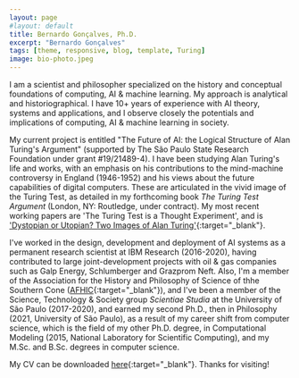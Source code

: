 ```yaml
---
layout: page
#layout: default
title: Bernardo Gonçalves, Ph.D.
excerpt: "Bernardo Gonçalves"
tags: [theme, responsive, blog, template, Turing]
image: bio-photo.jpeg
---
```


I am a scientist and philosopher specialized on the history and conceptual foundations of computing, AI & machine learning. My approach is analytical and historiographical. I have 10+ years of experience with AI theory, systems and applications, and I observe closely the potentials and implications of computing, AI & machine learning in society. 

My current project is entitled "The Future of AI: the Logical Structure of Alan Turing's Argument" (supported by The São Paulo State Research Foundation under grant #19/21489-4). I have been studying Alan Turing's life and works, with an emphasis on his contributions to the mind-machine controversy in England (1946-1952) and his views about the future capabilities of digital computers. These are articulated in the vivid image of the Turing Test, as detailed in my forthcoming book _The Turing Test Argument_ (London, NY: Routledge, under contract). My most recent working papers are 'The Turing Test is a Thought Experiment', and is ['Dystopian or Utopian? Two Images of Alan Turing'](http://philsci-archive.pitt.edu/20533/){:target="_blank"}.

I've worked in the design, development and deployment of AI systems as a permanent research scientist at IBM Research (2016-2020), having contributed to large joint-development projects with oil & gas companies such as Galp Energy, Schlumberger and Grazprom Neft. Also, I'm a member of the Association for the History and Philosophy of Science of thhe Southern Cone ([AFHIC](http://www.afhic.com/){:target="_blank"}), and I've been a member of the Science, Technology & Society group _Scientiae Studia_ at the University of São Paulo (2017-2020), and earned my second Ph.D., then in Philosophy (2021, University of São Paulo), as a result of my career shift from computer science, which is the field of my other Ph.D. degree, in Computational Modeling (2015, National Laboratory for Scientific Computing), and my M.Sc. and B.Sc. degrees in computer science. 

My CV can be downloaded [here](https://bgoncalves.github.io/bernardo-goncalves-cv.pdf){:target="_blank"}. Thanks for visiting! 

